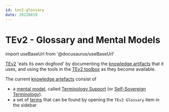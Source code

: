 ```yaml
---
id: tev2-glossary
date: 20220819
---
```


# TEv2 - Glossary and Mental Models

import useBaseUrl from '@docusaurus/useBaseUrl'

[TEv2](@) 'eats its own dogfood' by documenting the [knowledge artifacts](@) that it uses, and using the tools in the [TEv2 toolbox](/docs/tev2-toolbox) as they become available.

The current [knowledge artefacts](@) consist of
- a [mental model](@), called [Terminology Support](/docs/terms/patterns/pattern-terminology) (or [Self-Sovereign Terminology](/docs/terms/patterns/pattern-terminology)).
- a set of [terms](@) that can be found by opening the `TEv2 Glossary` item in the sidebar